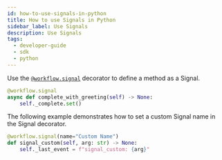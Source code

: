 ```yaml
---
id: how-to-use-signals-in-python
title: How to use Signals in Python
sidebar_label: Use Signals
description: Use Signals
tags:
  - developer-guide
  - sdk
  - python
---
```


Use the [`@workflow.signal`](https://python.temporal.io/temporalio.workflow.html#signal) decorator to define a method as a Signal.

```python
@workflow.signal
async def complete_with_greeting(self) -> None:
    self._complete.set()
```

The following example demonstrates how to set a custom Signal name in the Signal decorator.

```python
@workflow.signal(name="Custom Name")
def signal_custom(self, arg: str) -> None:
    self._last_event = f"signal_custom: {arg}"
```
